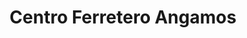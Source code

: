 ---
title: "Centro Ferretero Angamos"
url: /surquillo/centro-ferretero-angamos/
shop: Eisenwaren
---
